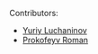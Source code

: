 Contributors:

* [Yuriy Luchaninov](https://github.com/YLuchaninov)
* [Prokofeyv Roman](https://github.com/rprokofeyv)